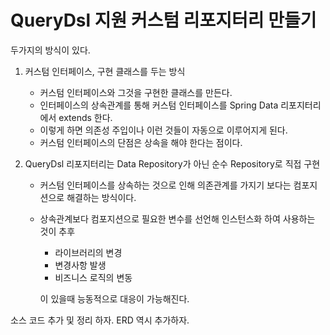 # QueryDsl 지원 커스텀 리포지터리 만들기

두가지의 방식이 있다.

1. 커스텀 인터페이스, 구현 클래스를 두는 방식

   - 커스텀 인터페이스와 그것을 구현한 클래스를 만든다. 
   - 인터페이스의 상속관계를 통해 커스텀 인터페이스를 Spring Data 리포지터리에서 extends 한다.
   - 이렇게 하면 의존성 주입이나 이런 것들이 자동으로 이루어지게 된다.
   - 커스텀 인터페이스의 단점은 상속을 해야 한다는 점이다.

2. QueryDsl 리포지터리는 Data Repository가 아닌 순수 Repository로 직접 구현

   - 커스텀 인터페이스를 상속하는 것으로 인해 의존관계를 가지기 보다는 컴포지션으로 해결하는 방식이다.

   - 상속관계보다 컴포지션으로 필요한 변수를 선언해 인스턴스화 하여 사용하는 것이 추후 

     - 라이브러리의 변경
     - 변경사항 발생
     - 비즈니스 로직의 변동

     이 있을때 능동적으로 대응이 가능해진다.



소스 코드 추가 및 정리 하자. ERD 역시 추가하자.

